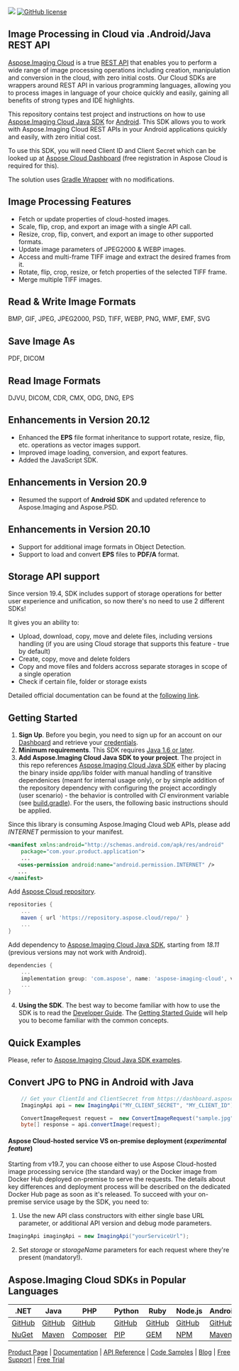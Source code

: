 ![](https://img.shields.io/badge/api-v3.0-lightgrey)  [![GitHub license](https://img.shields.io/github/license/aspose-imaging-cloud/aspose-imaging-cloud-java)](https://github.com/aspose-imaging-cloud/aspose-imaging-cloud-java)

## Image Processing in Cloud via .Android/Java REST API
[Aspose.Imaging Cloud](https://products.aspose.cloud/imaging) is a true [REST API](https://apireference.aspose.cloud/imaging/) that enables you to perform a wide range of image processing operations including creation, manipulation and conversion in the cloud, with zero initial costs. Our Cloud SDKs are wrappers around REST API in various programming languages, allowing you to process images in language of your choice quickly and easily, gaining all benefits of strong types and IDE highlights.

This repository contains test project and instructions on how to use [Aspose.Imaging Cloud Java SDK](https://github.com/aspose-imaging-cloud/aspose-imaging-cloud-java) for [Android](https://products.aspose.cloud/imaging/android). This SDK allows you to work with Aspose.Imaging Cloud REST APIs in your Android applications quickly and easily, with zero initial cost.

To use this SDK, you will need Client ID and Client Secret which can be looked up at [Aspose Cloud Dashboard](https://dashboard.aspose.cloud/#/apps) (free registration in Aspose Cloud is required for this).

The solution uses [Gradle Wrapper](https://github.com/gradle/gradle/tree/master/gradle/wrapper) with no modifications.

## Image Processing Features

- Fetch or update properties of cloud-hosted images.
- Scale, flip, crop, and export an image with a single API call.
- Resize, crop, flip, convert, and export an image to other supported formats.
- Update image parameters of JPEG2000 & WEBP images.
- Access and multi-frame TIFF image and extract the desired frames from it.
- Rotate, flip, crop, resize, or fetch properties of the selected TIFF frame.
- Merge multiple TIFF images.

## Read & Write Image Formats
BMP, GIF, JPEG, JPEG2000, PSD, TIFF, WEBP, PNG, WMF, EMF, SVG

## Save Image As
PDF, DICOM

## Read Image Formats
DJVU, DICOM, CDR, CMX, ODG, DNG, EPS

## Enhancements in Version 20.12

- Enhanced the **EPS** file format inheritance to support rotate, resize, flip, etc. operations as vector images support.
- Improved image loading, conversion, and export features.
- Added the JavaScript SDK.

## Enhancements in Version 20.9
- Resumed the support of **Android SDK** and updated reference to Aspose.Imaging and Aspose.PSD.


## Enhancements in Version 20.10

- Support for additional image formats in Object Detection.
- Support to load and convert **EPS** files to **PDF/A** format.

## Storage API support
Since version 19.4, SDK includes support of storage operations for better user experience and unification, so now there's no need to use 2 different SDKs!

It gives you an ability to:
* Upload, download, copy, move and delete files, including versions handling (if you are using Cloud storage that supports this feature - true by default)
* Create, copy, move and delete folders
* Copy and move files and folders accross separate storages in scope of a single operation
* Check if certain file, folder or storage exists

Detailed official documentation can be found at the [following link](https://docs.aspose.cloud/imaging/).

## Getting Started
1. **Sign Up**. Before you begin, you need to sign up for an account on our [Dashboard](https://dashboard.aspose.cloud/) and retrieve your [credentials](https://dashboard.aspose.cloud/#/apps).
2. **Minimum requirements**. This SDK requires [Java 1.6 or later](https://java.com/download/).
3. **Add Aspose.Imaging Cloud Java SDK to your project**. The project in this repo references [Aspose.Imaging Cloud Java SDK](https://github.com/aspose-imaging-cloud/aspose-imaging-cloud-java) either by placing the binary inside *app/libs* folder with manual handling of transitive dependenices (meant for internal usage only), or by simple addition of the repository dependency with configuring the project accordingly (user scenario) - the behavior is controlled with *CI* environment variable (see [build.gradle](app/build.gradle)). For the users, the following basic instructions should be applied.

Since this library is consuming Aspose.Imaging Cloud web APIs, please add *INTERNET* permission to your manifest.
```xml
<manifest xmlns:android="http://schemas.android.com/apk/res/android"
    package="com.your.product.application">
	...
   <uses-permission android:name="android.permission.INTERNET" />
   ...
</manifest>
```
Add [Aspose Cloud repository](https://repository.aspose.cloud).
```gradle
repositories {
    ...
    maven { url 'https://repository.aspose.cloud/repo/' }
    ...
}
```
Add dependency to [Aspose.Imaging Cloud Java SDK](https://github.com/aspose-imaging-cloud/aspose-imaging-cloud-java), starting from *18.11* (previous versions may not work with Android).
```gradle
dependencies {
    ...
    implementation group: 'com.aspose', name: 'aspose-imaging-cloud', version: '20.12'
    ...
}
```
4. **Using the SDK**. The best way to become familiar with how to use the SDK is to read the [Developer Guide](https://docs.aspose.cloud/imaging/developer-guide/). The [Getting Started Guide](https://docs.aspose.cloud/imaging/getting-started/) will help you to become familiar with the common concepts.

## Quick Examples
Please, refer to [Aspose.Imaging Cloud Java SDK examples](https://github.com/aspose-imaging-cloud/aspose-imaging-cloud-java#quick-examples).


## Convert JPG to PNG in Android with Java

```java
	// Get your ClientId and ClientSecret from https://dashboard.aspose.cloud (free registration required).
	ImagingApi api = new ImagingApi("MY_CLIENT_SECRET", "MY_CLIENT_ID");

	ConvertImageRequest request =  new ConvertImageRequest("sample.jpg", "png", "tempFolder", "My_Storage_Name");
	byte[] response = api.convertImage(request);
```


#### Aspose Cloud-hosted service VS on-premise deployment (*experimental feature*)
Starting from v19.7, you can choose either to use Aspose Cloud-hosted image processing service (the standard way) or the Docker image from Docker Hub deployed on-premise to serve the requests.
The details about key differences and deployment process will be described on the dedicated Docker Hub page as soon as it's released.
To succeed with your on-premise service usage by the SDK, you need to:
1. Use the new API class constructors with either single base URL parameter, or additional API version and debug mode parameters.
```java
ImagingApi imagingApi = new ImagingApi("yourServiceUrl");
```
2. Set *storage* or *storageName* parameters for each request where they're present (mandatory!).


## Aspose.Imaging Cloud SDKs in Popular Languages

| .NET | Java | PHP | Python | Ruby | Node.js |Android|
|---|---|---|---|---|---|--|
| [GitHub](https://github.com/aspose-imaging-cloud/aspose-imaging-cloud-dotnet) | [GitHub](https://github.com/aspose-imaging-cloud/aspose-imaging-cloud-java) | [GitHub](https://github.com/aspose-imaging-cloud/aspose-imaging-cloud-php) | [GitHub](https://github.com/aspose-imaging-cloud/aspose-imaging-cloud-python) | [GitHub](https://github.com/aspose-imaging-cloud/aspose-imaging-cloud-ruby)  | [GitHub](https://github.com/aspose-imaging-cloud/aspose-imaging-cloud-node) | [GitHub](https://github.com/aspose-imaging-cloud/aspose-imaging-cloud-android) | [GitHub](https://github.com/aspose-imaging-cloud/aspose-imaging-cloud-swift)|[GitHub](https://github.com/aspose-imaging-cloud/aspose-imaging-cloud-dart) |[GitHub](https://github.com/aspose-imaging-cloud/aspose-imaging-cloud-go) |
| [NuGet](https://www.nuget.org/packages/Aspose.Imaging-Cloud/) | [Maven](https://repository.aspose.cloud/webapp/#/artifacts/browse/tree/General/repo/com/aspose/aspose-imaging-cloud) | [Composer](https://packagist.org/packages/aspose/aspose-imaging-cloud) | [PIP](https://pypi.org/project/aspose.imaging-cloud/) | [GEM](https://rubygems.org/gems/aspose_imaging_cloud)  | [NPM](https://www.npmjs.com/package/@asposecloud/aspose-imaging-cloud) |[Maven](https://repository.aspose.cloud/webapp/#/artifacts/browse/tree/General/repo/com/aspose/aspose-imaging-cloud)|

[Product Page](https://products.aspose.cloud/imaging/android) | [Documentation](https://docs.aspose.cloud/display/imagingcloud/Home) | [API Reference](https://apireference.aspose.cloud/imaging/) | [Code Samples](https://github.com/aspose-imaging-cloud/aspose-imaging-cloud-android) | [Blog](https://blog.aspose.cloud/category/imaging/) | [Free Support](https://forum.aspose.cloud/c/imaging) | [Free Trial](https://dashboard.aspose.cloud/#/apps)

